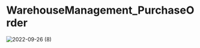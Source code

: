 # WarehouseManagement_PurchaseOrder
![2022-09-26 (8)](https://user-images.githubusercontent.com/105839759/192232608-d4f4f30f-f262-4879-bd1d-8c12329d5f65.png)
